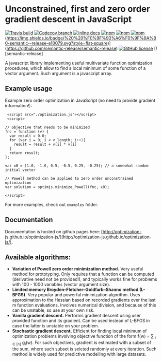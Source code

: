 # Unconstrained, first and zero order gradient descent in JavaScript

[![Travis build](https://travis-ci.org/optimization-js/optimization-js.svg?branch=master&style=flat-square)](https://travis-ci.org/optimization-js/optimization-js)
[![Codecov branch](https://img.shields.io/codecov/c/github/optimization-js/optimization-js/master.svg?style=flat-square)](https://codecov.io/gh/optimization-js/optimization-js)
[![Inline docs](http://inch-ci.org/github/optimization-js/optimization-js.svg?branch=master&style=flat-square)](http://inch-ci.org/github/optimization-js/optimization-js)
[![npm](https://img.shields.io/npm/v/optimization-js.svg?style=flat-square)](https://www.npmjs.com/package/optimization-js)
[![npm](https://img.shields.io/npm/dw/optimization-js.svg?style=flat-square)](https://www.npmjs.com/package/optimization-js)
[![npm](https://img.shields.io/npm/dt/optimization-js.svg?style=flat-square)](https://www.npmjs.com/package/optimization-js)(https://img.shields.io/badge/%20%20%F0%9F%93%A6%F0%9F%9A%80-semantic--release-e10079.svg?style=flat-square)](https://github.com/semantic-release/semantic-release)
[![GitHub license](https://img.shields.io/github/license/optimization-js/optimization-js.svg?style=flat-square)](https://github.com/optimization-js/optimization-js/blob/master/LICENSE)
[![semantic-release]

A javascript library implementing useful multivariate function optimization procedures, which allow to find a local minimum of some function of a vector argument. Such argument is a javascript array. 

## Example usage

Example zero order optimization in JavaScript (no need to provide gradient information!):

```
 <script src="./optimization.js"></script>
 <script>
 
// objective that needs to be minimized
fnc = function (v) {
  var result = 0.0;
  for (var i = 0; i < v.length; i++){
    result = result + v[i] * v[i]
  }
  return result;
};

var x0 = [1.0, -1.0, 0.5, -0.5, 0.25, -0.25]; // a somewhat random initial vector

// Powell method can be applied to zero order unconstrained optimization
var solution = optimjs.minimize_Powell(fnc, x0);

</script>
```

For more examples, check out `examples` folder. 

## Documentation

Documentation is hosted on github pages here: [http://optimization-js.github.io/optimization-js/](http://optimization-js.github.io/optimization-js/).

## Available algorithms:

* **Variation of Powell zero order minimization method.** Very useful method for prototyping. Only requires that a function can be computed (derivative need not be provided!), and typically works fine for problems with 100 - 1000 variables (vector argument size). 
* **Limited memory Broyden–Fletcher–Goldfarb–Shanno method (L-BFGS).** Very popular and powerful minimization algorithm. Uses approximation to the Hessian based on recorded gradients over the last m function evaluations. Involves numerical division, and because of this can be unstable, so use at your own risk.
* **Vanilla gradient descent.** Performs gradient descent using user provided function and its gradient. Can be used instead of L-BFGS in case the latter is unstable on your problem.
* **Stochastic gradient descent.** Efficient for finding local minimum of optimization problems involving objective function of the form f(w) = ∑ <sub>i ∈ [n]</sub> g<sub>i</sub>(w). For such objectives, gradient is estimated with a subset of the sum, where such subset is seleted randomly at every iteration. Such method is widely used for predictive modelling with large datasets.

